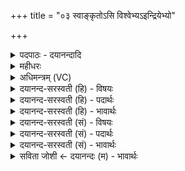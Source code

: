 +++
title = "०३ स्वाङ्कृतोऽसि विश्वेभ्यऽइन्द्रियेभ्यो"

+++
<details><summary>पदपाठः - दयानन्दादि</summary>

स्वाङ्कृ॑त॒ इति॒ स्वाम्ऽकृ॑तः। अ॒सि॒। विश्वे॑भ्यः। इ॒न्द्रि॒येभ्यः॑। दि॒व्येभ्यः॑। पार्थि॑वेभ्यः। मनः॑। त्वा॒। अ॒ष्टु॒। स्वाहा॑। त्वा॒। सु॒भ॒वेति॑ सुऽभव। सूर्य्या॑य। दे॒वेभ्यः॑। त्वा॒। म॒री॒चि॒पेभ्य॒ इति॑ मरीचि॒ऽपेभ्यः॑। देव॑। अ॒ꣳशो॒ऽइत्य॑ꣳऽशो॒। यस्मै॑। त्वा॒। ईडे॑। तत्। स॒त्यम्। उ॒प॒रि॒प्रुतेत्यु॑परि॒ऽप्रुता। भ॒ङ्गेन॑। ह॒तः। अ॒सौ। फट्। प्रा॒णाय॑। त्वा॒। व्या॒नायेति॑ विऽआ॒नाय॑। त्वा॒। ३।
</details>

<details><summary>महीधरः</summary>

म० स्वांकृत इति हुत्वा पात्रमुन्मार्ष्टीति' (का० ९।४।३७) उपांशुग्रहं हुत्वा पात्रमार्जनं कुर्यात् । ग्रहदैवतम् । 'प्राणो वा अस्यैष ग्रहः स स्वयमेव कृतः स्वयं जातः' (४१।१।२२) इति श्रुतेरुपांशुग्रहः प्राणः । हे प्राणरूपोपांशुग्रह, त्वं स्वांकृतो भवसि स्वयं स्वेनैव कृतो भवसि । छान्दसो यलोपः । स्वयमुत्पन्नोऽसि । केभ्यः । विश्वेभ्यः सर्वेभ्यः इन्द्रियेभ्यः सकाशात दिव्येभ्यः दिवि भवा दिव्या देवास्तेभ्यश्च सकाशात् पार्थिवेभ्यः पृथिवीभवेभ्यो द्विपदचतुष्पदेभ्यः सकाशात्स्वयमुत्पन्न इत्यनुवर्तते । यस्त्वमेवमकृतकः स्वतन्त्रस्तं त्वां मनः प्रजापतिरष्टु व्याप्नोतु । 'अशूङ् व्याप्तौ' पदविकरणव्यत्ययः । 'प्रजापतिर्वै मनः प्रजापतिष्ट्वाश्नुताम्' (४ । १ । १। २२) इति श्रुतेः । शोभनो भव उत्पत्तिर्यस्य तत्संबोधनं हे सुभव उत्तमजन्मन् ग्रह, सूर्याय सूर्यार्थं त्वा त्वां स्वाहाकारेण जुहोमि । यद्वास्य होममन्त्रस्यायमर्थः । हे प्राणरूप ग्रह, त्वं स्वांकृतोऽसि मया स्वीकृतोऽसि । किमर्थम् । दिव्येभ्यः देवजन्मनि स्थितेभ्यः पार्थिवेभ्यः मनुष्यजन्मनि स्थितेभ्यः सर्वेभ्य इन्द्रियेभ्यः इन्द्रियाणां हितायेत्यर्थः । मनश्च तेषामिन्द्रियाणामधीशं त्वामष्टु व्याप्नोतु । हे सुभव प्राणरूपोपांशुग्रह, तादृग्रूपं त्वां बहिःप्राणरूपाय सूर्याय स्वाहाकारेण जुहोमि । 'आदित्यो ह वै बाह्यः प्राण उदयत्येष ह्येनं चाक्षुषं प्राणमनुगृह्णीत' इत्याथर्वणिकश्रुतेः सूर्यस्य बहिःप्राणत्वम् । स्वांकृतशब्देन प्राणरूपग्रहस्य स्वाधीनत्वं दिव्यपार्थिवशब्दाभ्यां च जन्मद्वयं विवक्षितमिति तित्तिरिणोक्तम् । 'स्वांकृतोऽसीत्याह प्राणमेव समकृत विश्वेभ्य इन्द्रियेभ्यो दिव्येभ्यः पार्थिवेभ्य इत्याहोभयेष्वेव देवमनुष्येषु प्राणान् दधातीति' । 'प्रथमे परिधावुत्तानं पाणिं प्रागुपमार्ष्टि देवेभ्यस्त्वेति' (का. ९ । ४ । ३८) । पश्चिमस्थे परिधौ सोमलिप्तमूर्ध्वाभिमुखं हस्तं कृत्वा प्रागभिमुखं यथा तथा मार्जनं कुर्यात् । दैवं यजुः । हे लेप, मरीचिपेभ्यः मरीचिपालकेभ्यो देवेभ्योऽर्थाय त्वा त्वां परिधौ मार्ज्मि इति शेषः । 'वास उरोबाहुषु श्लिष्टमᳪं᳭शुमभिचरन्जुहुयाद्देवाᳪं᳭शविति'(का० ९। ४ । ३९) । वस्त्रादिषु श्लिष्टो यः सोमांशुस्तमभिचारार्थं जुहुयात् । आभिचारिकं सोमांशुदेवतं यजुः । हे देव दीप्यमान हे अंशो सोमांशो, यस्मै वधाय त्वामीडे प्रार्थयामि । ईडिरध्येषणकर्मा । तत् वधकर्म सत्यमस्त्विति शेषः । उपरि प्रवते गच्छतीत्युपरिप्रुत् । प्रवतिर्गत्यर्थः । तेनोपरि आगतेन भङ्गेनामर्दनासाविति देवदत्तादिनामनिर्देशः । असौ द्वेष्यो हतो निहतः सन् फट् विशीर्णो भवतु । 'ञिफला विशरणे' । अस्य क्विबन्तस्यैतद्रूपम् । फलतीति फट् डलयोरैक्यम् । स्वाहाकारस्थाने फडित्यभिचारे प्रयुज्यते । 'प्राणाय त्वेति पात्रासादनम्' (का० ९ । ४ । ४१)। यस्मिन्प्रदेशे पूर्वमुपांशुपात्रं स्थापितं तत्रैव स्थापयेत् । हे उपांशुपात्र, प्राणदेवतासंतोषार्थं त्वाम् आसादयामीति शेषः । 'उपाᳪं᳭शुसवनं पाणिना प्रमृज्योदञ्चं व्यानाय त्वेति सᳪं᳭स्पृष्टमिति' ( का० ९ । ४ । ४२)। येनाश्मना सोमोऽभिषुतः स उपांशुसवनस्तं हस्तेन प्रमृज्योदगभिमुखग्रहसंलग्नं सादयेत् । हे उपांशुसवन, व्यानदेवताप्रीत्यर्थं त्वामासादयामि ॥३॥  
चतुर्थी ।
</details>

<details><summary>अधिमन्त्रम् (VC)</summary>

- विद्वांसो देवता
- गोतम ऋषिः
- विराड् ब्राह्मी जगती
- निषादः
</details>

<details><summary>दयानन्द-सरस्वती (हि) - विषयः</summary>

फिर अगले मन्त्र में आत्मक्रिया का निरूपण किया है ॥
</details>

<details><summary>दयानन्द-सरस्वती (हि) - पदार्थः</summary>

पदार्थान्वयभाषाः -  हे (अंशो) सूर्य्य के तुल्य प्रकाशमान ! जो तू (दिव्येभ्यः) दिव्य (विश्वेभ्यः) समस्त (पार्थिवः) पृथिवी पर प्रसिद्ध (इन्द्रियेभ्यः) इन्द्रियों और (मरीचिपेभ्यः) किरणों के समान पवित्र करनेवाले (देवेभ्यः) विद्वानों और वायु आदि पदार्थों के लिये (स्वाङ्कृत) स्वयंसिद्ध (असि) है, उस (त्वा) तुझ को (मनः) विज्ञान और (स्वाहा) वेद वाणी (अष्टु) प्राप्त हों। हे (सुभव) श्रेष्ठ गुणवान् ! (यस्मै) जिस (सूर्य्याय) सर्वप्रेरक चराचरात्मा परमेश्वर के लिये (त्वा) तेरी (ईडे) प्रशंसा करता हूँ, तू भी (तत्) उस प्रशंसा के योग्य (सत्यम्) सत्य परमात्मा को प्रीति से ग्रहण कर (उपरिप्रुता) सबसे उत्तम उत्कर्ष पाने हारे तूने (भङ्गेन) मर्दन से (असौ) यह अज्ञानरूप शत्रु (फट्) झट (हतः) मारा उस (त्वा) तुझे (प्राणाय) जीवन के लिये प्रशंसित करता और (व्यानाय) विविध प्रकार के सुख प्राप्त करने के लिये (त्वा) तुझे प्रशंसा देता हूँ ॥३॥
</details>

<details><summary>दयानन्द-सरस्वती (हि) - भावार्थः</summary>

भावार्थभाषाः -  जीव आप ही स्वयंसिद्ध अनादिरूप है, इनसे इनको चाहिये कि देह, प्राण, इन्द्रियों और अन्तःकरण को निर्मल धर्म्मयुक्त व्यवहारों में प्रवृत्त होकर, परमेश्वर की उपासना में स्थिर हों तथा पुरुषार्थ से दुष्टों को झट-पट मार और भलों की रक्षा करके आनन्दित रहें ॥३॥
</details>

<details><summary>दयानन्द-सरस्वती (सं) - विषयः</summary>

पुनरात्मकृत्यमाह ॥
</details>

<details><summary>दयानन्द-सरस्वती (सं) - पदार्थः</summary>

पदार्थान्वयभाषाः -  हे अंशो देव दिव्यात्मन् ! यस्त्वं दिव्येभ्यो विश्वेभ्य इन्द्रियेभ्यः पार्थिवेभ्यो मरीचिपेभ्यो देवेभ्यस्स्वाङ्कृतोसि, तं त्वां मनः स्वाहा चाष्टु। हे सुभव ! यस्मै सूर्य्याय चराचरात्मने परमेश्वराय त्वामहमीडे, तत्सत्यं परेशं गृहाणोपरिप्रुतेव येन त्वया भङ्गेनासौ शत्रुः फड्ढतस्तं त्वा त्वां प्राणायेडे व्यानाय त्वा त्वामीडे ॥३॥
</details>

<details><summary>दयानन्द-सरस्वती (सं) - भावार्थः</summary>

भावार्थभाषाः -  स्वयंभूभिर्जीवैर्देहप्राणेन्द्रियान्तःकरणानि निर्मलीकृत्य धर्म्यव्यापारेषु प्रवर्त्त्य परमेश्वरोपासने च संस्थाय, पुरुषार्थेन दुष्टान् हत्वा श्रेष्ठान् रक्षित्वानन्दितव्यमिति ॥३॥
</details>

<details><summary>सविता जोशी ← दयानन्दः (म) - भावार्थः</summary>

भावार्थभाषाः -  जीव हा स्वतः स्वयंसिद्ध अनादिरूप आहे. त्यासाठी देह, प्राण, इंद्रिये व अंतःकरण पवित्र करून धर्मयुक्त व्यवहार करावा व परमेश्वराच्या उपासनेत स्थिर व्हावे. पुरुषार्थाने दुष्टांचा ताबडतोब नाश करून सज्जनांचे रक्षण करावे व आनंदात राहावे.
</details>